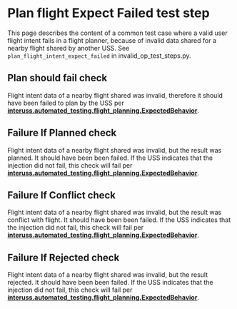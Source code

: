 # Plan flight Expect Failed test step

This page describes the content of a common test case where a valid user flight intent fails in a flight planner, because of invalid data shared for a nearby flight shared by another USS.  See `plan_flight_intent_expect_failed` in invalid_op_test_steps.py.

## Plan should fail check

Flight intent data of a nearby flight shared was invalid, therefore it should have been failed to plan by the USS per **[interuss.automated_testing.flight_planning.ExpectedBehavior](../../../../../requirements/interuss/automated_testing/flight_planning.md)**.

## Failure If Planned check

Flight intent data of a nearby flight shared was invalid, but the result was planned. It should have been been failed.
If the USS indicates that the injection did not fail, this check will fail per
**[interuss.automated_testing.flight_planning.ExpectedBehavior](../../../../../requirements/interuss/automated_testing/flight_planning.md)**.

## Failure If Conflict check
Flight intent data of a nearby flight shared was invalid, but the result was conflict with flight. It should have been been failed.
If the USS indicates that the injection did not fail, this check will fail per
**[interuss.automated_testing.flight_planning.ExpectedBehavior](../../../../../requirements/interuss/automated_testing/flight_planning.md)**.

## Failure If Rejected check

Flight intent data of a nearby flight shared was invalid, but the result rejected. It should have been been failed.
If the USS indicates that the injection did not fail, this check will fail per
**[interuss.automated_testing.flight_planning.ExpectedBehavior](../../../../../requirements/interuss/automated_testing/flight_planning.md)**.
